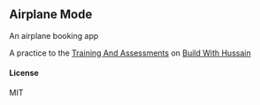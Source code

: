 ## Airplane Mode

An airplane booking app

A practice to the [Training And Assessments](https://manual.buildwithhussain.dev/handouts/introduction/) on [Build With Hussain](https://manual.buildwithhussain.dev/)
#### License

MIT
